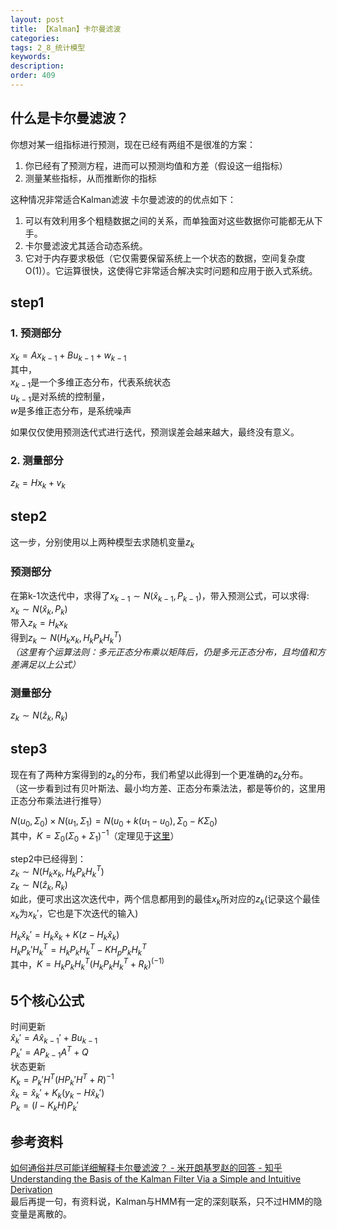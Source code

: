 ```yaml
---
layout: post
title: 【Kalman】卡尔曼滤波
categories:
tags: 2_8_统计模型
keywords:
description:
order: 409
---
```


## 什么是卡尔曼滤波？
你想对某一组指标进行预测，现在已经有两组不是很准的方案：  
1. 你已经有了预测方程，进而可以预测均值和方差（假设这一组指标）  
2. 测量某些指标，从而推断你的指标


这种情况非常适合Kalman滤波
卡尔曼滤波的的优点如下：
1. 可以有效利用多个粗糙数据之间的关系，而单独面对这些数据你可能都无从下手。
2. 卡尔曼滤波尤其适合动态系统。
3. 它对于内存要求极低（它仅需要保留系统上一个状态的数据，空间复杂度O(1)）。它运算很快，这使得它非常适合解决实时问题和应用于嵌入式系统。

## step1
### 1. 预测部分

$x_k=Ax_{k-1}+Bu_{k-1}+w_{k-1}$  
其中，  
$x_{k-1}$是一个多维正态分布，代表系统状态  
$u_{k-1}$是对系统的控制量，  
$w$是多维正态分布，是系统噪声  


如果仅仅使用预测迭代式进行迭代，预测误差会越来越大，最终没有意义。  
### 2. 测量部分
$z_k=H x_k+v_k$  

## step2
这一步，分别使用以上两种模型去求随机变量$z_k$  


### 预测部分
在第k-1次迭代中，求得了$x_{k-1}\sim N(\hat x_{k-1},P_{k-1})$，带入预测公式，可以求得:  
$x_k\sim N(\hat x_k,P_k)$  
带入$z_k=H_k x_k$  
得到$z_k\sim N(H_k x_k,H_kP_kH_k^T)$  
*（这里有个运算法则：多元正态分布乘以矩阵后，仍是多元正态分布，且均值和方差满足以上公式）*  

### 测量部分
$z_k\sim N(\hat z_k,R_k)$  

## step3
现在有了两种方案得到的$z_k$的分布，我们希望以此得到一个更准确的$z_k$分布。  
（这一步看到过有贝叶斯法、最小均方差、正态分布乘法法，都是等价的，这里用正态分布乘法进行推导）  


$N(u_0,\Sigma_0)\times N(u_1,\Sigma_1)=N(u_0+k(u_1-u_0),\Sigma_0-K\Sigma_0)$  
其中，$K=\Sigma_0 (\Sigma_0+\Sigma_1)^{-1}$（定理见于[这里](http://www.guofei.site/2018/09/03/gaussian.html#title6)）  


step2中已经得到：  
$z_k\sim N(H_k x_k,H_kP_kH_k^T)$  
$z_k\sim N(\hat z_k,R_k)$  
如此，便可求出这次迭代中，两个信息都用到的最佳$x_k$所对应的$z_k$(记录这个最佳$x_k$为$x_k'$，它也是下次迭代的输入)  


$H_k\hat x_k'=H_k\hat x_k+K(z-H_k \hat x_k)$  
$H_kP_k'H_k^T=H_kP_kH_k^T-KH_pP_kH_k^T$  
其中，$K=H_kP_kH_k^T(H_kP_kH_k^T+R_k)^(-1)$  


## 5个核心公式
时间更新  
$\hat x_k'=A\hat x_{k-1}'+Bu_{k-1}$  
$P_k'=AP_{k-1}A^T+Q$  
状态更新  
$K_k=P_k'H^T(HP_k'H^T+R)^{-1}$  
$\hat x_k=\hat x_k'+K_k(y_k-H\hat x_k')$  
$P_k=(I-K_kH)P_k'$  



## 参考资料
[如何通俗并尽可能详细解释卡尔曼滤波？ - 米开朗基罗赵的回答 - 知乎](https://www.zhihu.com/question/23971601/answer/375355599)
[Understanding the Basis of the Kalman Filter
Via a Simple and Intuitive Derivation ](https://www.cl.cam.ac.uk/~rmf25/papers/Understanding%20the%20Basis%20of%20the%20Kalman%20Filter.pdf)  
最后再提一句，有资料说，Kalman与HMM有一定的深刻联系，只不过HMM的隐变量是离散的。
